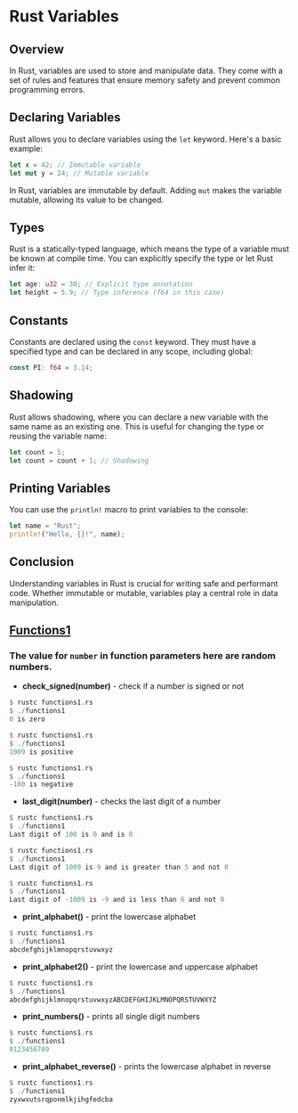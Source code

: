 # Rust Variables

## Overview

In Rust, variables are used to store and manipulate data. They come with a set of rules and features that ensure memory safety and prevent common programming errors.

## Declaring Variables

Rust allows you to declare variables using the `let` keyword. Here's a basic example:

```rust
let x = 42; // Immutable variable
let mut y = 24; // Mutable variable
```

In Rust, variables are immutable by default. Adding `mut` makes the variable mutable, allowing its value to be changed.

## Types
Rust is a statically-typed language, which means the type of a variable must be known at compile time. You can explicitly specify the type or let Rust infer it:

```rust
let age: u32 = 30; // Explicit type annotation
let height = 5.9; // Type inference (f64 in this case)
```

## Constants
Constants are declared using the `const` keyword. They must have a specified type and can be declared in any scope, including global:

```rust
const PI: f64 = 3.14;
```

## Shadowing
Rust allows shadowing, where you can declare a new variable with the same name as an existing one. This is useful for changing the type or reusing the variable name:

```rust
let count = 5;
let count = count + 1; // Shadowing
```

## Printing Variables
You can use the `println!` macro to print variables to the console:

```rust
let name = "Rust";
println!("Hello, {}!", name);
```

## Conclusion
Understanding variables in Rust is crucial for writing safe and performant code. Whether immutable or mutable, variables play a central role in data manipulation.


## [Functions1](./src/functions1.rs)
### The value for `number` in function parameters here are random numbers.
- **check_signed(number)** - check if a number is signed or not
```rust
$ rustc functions1.rs
$ ./functions1
0 is zero

$ rustc functions1.rs
$ ./functions1
1009 is positive

$ rustc functions1.rs
$ ./functions1
-100 is negative
```
- **last_digit(number)** - checks the last digit of a number
```rust
$ rustc functions1.rs
$ ./functions1
Last digit of 100 is 0 and is 0

$ rustc functions1.rs
$ ./functions1
Last digit of 1009 is 9 and is greater than 5 and not 0

$ rustc functions1.rs
$ ./functions1
Last digit of -1009 is -9 and is less than 6 and not 0
```

- **print_alphabet()** - print the lowercase alphabet
```rust
$ rustc functions1.rs
$ ./functions1
abcdefghijklmnopqrstuvwxyz
```

- **print_alphabet2()** - print the lowercase and uppercase alphabet
```rust
$ rustc functions1.rs
$ ./functions1
abcdefghijklmnopqrstuvwxyzABCDEFGHIJKLMNOPQRSTUVWXYZ
```
- **print_numbers()** - prints all single digit numbers
```rust
$ rustc functions1.rs
$ ./functions1
0123456789
```

- **print_alphabet_reverse()** - prints the lowercase alphabet in reverse
```rust
$ rustc functions1.rs
$ ./functions1
zyxwvutsrqponmlkjihgfedcba
```
